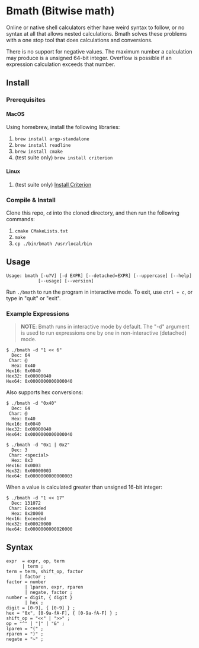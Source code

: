# Bmath (Bitwise math)
Online or native shell calculators either have weird syntax to follow, or no
syntax at all that allows nested calculations. Bmath solves these problems with
a one stop tool that does calculations and conversions.

There is no support for negative values. The maximum number a calculation may
produce is a unsigned 64-bit integer. Overflow is possible if an expression
calculation exceeds that number.

## Install

### Prerequisites

#### MacOS

Using homebrew, install the following libraries:
1. `brew install argp-standalone`
1. `brew install readline`
1. `brew install cmake`
1. (test suite only) `brew install criterion`

#### Linux

1. (test suite only) [Install Criterion](https://criterion.readthedocs.io/en/master/setup.html)

### Compile & Install

Clone this repo, `cd` into the cloned directory, and then run the following commands:
1. `cmake CMakeLists.txt`
1. `make`
1. `cp ./bin/bmath /usr/local/bin`

## Usage

```
Usage: bmath [-u?V] [-d EXPR] [--detached=EXPR] [--uppercase] [--help]
            [--usage] [--version]

```

Run `./bmath` to run the program in interactive mode. To exit, use `ctrl + c`,
or type in "quit" or "exit".

### Example Expressions

> **NOTE**: Bmath runs in interactive mode by default. The "-d" argument is
used to run expressions one by one in non-interactive (detached) mode.

```shell
$ ./bmath -d "1 << 6"
  Dec: 64
 Char: @
  Hex: 0x40
Hex16: 0x0040
Hex32: 0x00000040
Hex64: 0x0000000000000040

```

Also supports hex conversions:

```shell
$ ./bmath -d "0x40"
  Dec: 64
 Char: @
  Hex: 0x40
Hex16: 0x0040
Hex32: 0x00000040
Hex64: 0x0000000000000040

```

```shell
$ ./bmath -d "0x1 | 0x2"
  Dec: 3
 Char: <special>
  Hex: 0x3
Hex16: 0x0003
Hex32: 0x00000003
Hex64: 0x0000000000000003

```

When a value is calculated greater than unsigned 16-bit integer:
```shell
$ ./bmath -d "1 << 17"
  Dec: 131072
 Char: Exceeded
  Hex: 0x20000
Hex16: Exceeded
Hex32: 0x00020000
Hex64: 0x0000000000020000

```

## Syntax

```
expr  = expr, op, term
      | term ;
term = term, shift_op, factor
     | factor ;
factor = number
       | lparen, expr, rparen
       | negate, factor ;
number = digit, { digit }
       | hex ;
digit = [0-9], { [0-9] } ;
hex = "0x", [0-9a-fA-F], { [0-9a-fA-F] } ;
shift_op = "<<" | ">>" ;
op = "^" | "|" | "&" ;
lparen = "(" ;
rparen = ")" ;
negate = "~" ;
```
